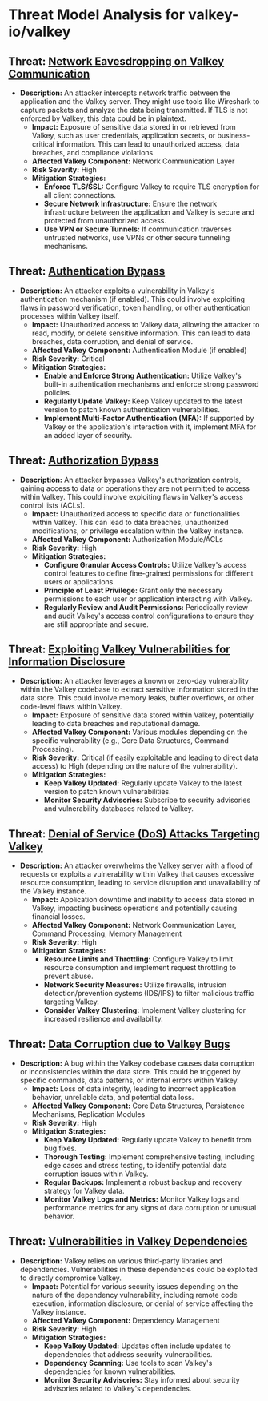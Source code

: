 # Threat Model Analysis for valkey-io/valkey

## Threat: [Network Eavesdropping on Valkey Communication](./threats/network_eavesdropping_on_valkey_communication.md)

*   **Description:** An attacker intercepts network traffic between the application and the Valkey server. They might use tools like Wireshark to capture packets and analyze the data being transmitted. If TLS is not enforced by Valkey, this data could be in plaintext.
    *   **Impact:** Exposure of sensitive data stored in or retrieved from Valkey, such as user credentials, application secrets, or business-critical information. This can lead to unauthorized access, data breaches, and compliance violations.
    *   **Affected Valkey Component:** Network Communication Layer
    *   **Risk Severity:** High
    *   **Mitigation Strategies:**
        *   **Enforce TLS/SSL:** Configure Valkey to require TLS encryption for all client connections.
        *   **Secure Network Infrastructure:** Ensure the network infrastructure between the application and Valkey is secure and protected from unauthorized access.
        *   **Use VPN or Secure Tunnels:** If communication traverses untrusted networks, use VPNs or other secure tunneling mechanisms.

## Threat: [Authentication Bypass](./threats/authentication_bypass.md)

*   **Description:** An attacker exploits a vulnerability in Valkey's authentication mechanism (if enabled). This could involve exploiting flaws in password verification, token handling, or other authentication processes within Valkey itself.
    *   **Impact:** Unauthorized access to Valkey data, allowing the attacker to read, modify, or delete sensitive information. This can lead to data breaches, data corruption, and denial of service.
    *   **Affected Valkey Component:** Authentication Module (if enabled)
    *   **Risk Severity:** Critical
    *   **Mitigation Strategies:**
        *   **Enable and Enforce Strong Authentication:** Utilize Valkey's built-in authentication mechanisms and enforce strong password policies.
        *   **Regularly Update Valkey:** Keep Valkey updated to the latest version to patch known authentication vulnerabilities.
        *   **Implement Multi-Factor Authentication (MFA):** If supported by Valkey or the application's interaction with it, implement MFA for an added layer of security.

## Threat: [Authorization Bypass](./threats/authorization_bypass.md)

*   **Description:** An attacker bypasses Valkey's authorization controls, gaining access to data or operations they are not permitted to access within Valkey. This could involve exploiting flaws in Valkey's access control lists (ACLs).
    *   **Impact:** Unauthorized access to specific data or functionalities within Valkey. This can lead to data breaches, unauthorized modifications, or privilege escalation within the Valkey instance.
    *   **Affected Valkey Component:** Authorization Module/ACLs
    *   **Risk Severity:** High
    *   **Mitigation Strategies:**
        *   **Configure Granular Access Controls:** Utilize Valkey's access control features to define fine-grained permissions for different users or applications.
        *   **Principle of Least Privilege:** Grant only the necessary permissions to each user or application interacting with Valkey.
        *   **Regularly Review and Audit Permissions:** Periodically review and audit Valkey's access control configurations to ensure they are still appropriate and secure.

## Threat: [Exploiting Valkey Vulnerabilities for Information Disclosure](./threats/exploiting_valkey_vulnerabilities_for_information_disclosure.md)

*   **Description:** An attacker leverages a known or zero-day vulnerability within the Valkey codebase to extract sensitive information stored in the data store. This could involve memory leaks, buffer overflows, or other code-level flaws within Valkey.
    *   **Impact:** Exposure of sensitive data stored within Valkey, potentially leading to data breaches and reputational damage.
    *   **Affected Valkey Component:** Various modules depending on the specific vulnerability (e.g., Core Data Structures, Command Processing).
    *   **Risk Severity:** Critical (if easily exploitable and leading to direct data access) to High (depending on the nature of the vulnerability).
    *   **Mitigation Strategies:**
        *   **Keep Valkey Updated:** Regularly update Valkey to the latest version to patch known vulnerabilities.
        *   **Monitor Security Advisories:** Subscribe to security advisories and vulnerability databases related to Valkey.

## Threat: [Denial of Service (DoS) Attacks Targeting Valkey](./threats/denial_of_service__dos__attacks_targeting_valkey.md)

*   **Description:** An attacker overwhelms the Valkey server with a flood of requests or exploits a vulnerability within Valkey that causes excessive resource consumption, leading to service disruption and unavailability of the Valkey instance.
    *   **Impact:** Application downtime and inability to access data stored in Valkey, impacting business operations and potentially causing financial losses.
    *   **Affected Valkey Component:** Network Communication Layer, Command Processing, Memory Management
    *   **Risk Severity:** High
    *   **Mitigation Strategies:**
        *   **Resource Limits and Throttling:** Configure Valkey to limit resource consumption and implement request throttling to prevent abuse.
        *   **Network Security Measures:** Utilize firewalls, intrusion detection/prevention systems (IDS/IPS) to filter malicious traffic targeting Valkey.
        *   **Consider Valkey Clustering:** Implement Valkey clustering for increased resilience and availability.

## Threat: [Data Corruption due to Valkey Bugs](./threats/data_corruption_due_to_valkey_bugs.md)

*   **Description:** A bug within the Valkey codebase causes data corruption or inconsistencies within the data store. This could be triggered by specific commands, data patterns, or internal errors within Valkey.
    *   **Impact:** Loss of data integrity, leading to incorrect application behavior, unreliable data, and potential data loss.
    *   **Affected Valkey Component:** Core Data Structures, Persistence Mechanisms, Replication Modules
    *   **Risk Severity:** High
    *   **Mitigation Strategies:**
        *   **Keep Valkey Updated:** Regularly update Valkey to benefit from bug fixes.
        *   **Thorough Testing:** Implement comprehensive testing, including edge cases and stress testing, to identify potential data corruption issues within Valkey.
        *   **Regular Backups:** Implement a robust backup and recovery strategy for Valkey data.
        *   **Monitor Valkey Logs and Metrics:** Monitor Valkey logs and performance metrics for any signs of data corruption or unusual behavior.

## Threat: [Vulnerabilities in Valkey Dependencies](./threats/vulnerabilities_in_valkey_dependencies.md)

*   **Description:** Valkey relies on various third-party libraries and dependencies. Vulnerabilities in these dependencies could be exploited to directly compromise Valkey.
    *   **Impact:** Potential for various security issues depending on the nature of the dependency vulnerability, including remote code execution, information disclosure, or denial of service affecting the Valkey instance.
    *   **Affected Valkey Component:** Dependency Management
    *   **Risk Severity:** High
    *   **Mitigation Strategies:**
        *   **Keep Valkey Updated:** Updates often include updates to dependencies that address security vulnerabilities.
        *   **Dependency Scanning:** Use tools to scan Valkey's dependencies for known vulnerabilities.
        *   **Monitor Security Advisories:** Stay informed about security advisories related to Valkey's dependencies.

